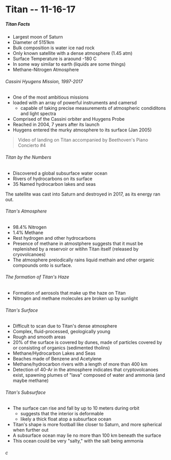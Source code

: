 <h1>Titan -- 11-16-17</h1>

<h5>Titan Facts</h5>

  * Largest moon of Saturn
  * Diameter of 5151km
  * Bulk composition is water ice nad rock
  * Only known satellite with a dense atmosphere (1.45 atm)
  * Surface Temperature is araound -180 C
  * In some way similar to earth (liquids are some things)
  * Methane-Nitrogen Atmosphere

<h6>Cassini Hyugens Mission, 1997-2017</h6>

  * One of the most ambitious missions
  * loaded with an array of powerful instruments and camersd
      - capable of taking precise measurements of atmospheric condiditons and light spectra
  * Comprised of the Cassini orbiter and Huygens Probe
  * Reached in 2004, 7 years after its launch
  * Huygens entered the murky atmosphere to its surface (Jan 2005)


>Video of landing on Titan accompanied by Beethoven's Piano Concierto #4

<h6>Titan by the Numbers</h6>

  * Discovered a global subsurface water ocean
  * Rivers of hydrocarbons on its surface
  * 35 Named hydrocarbon lakes and seas

The satellite was cast into Saturn and destroyed in 2017, as its energy ran out.

<h6>Titan's Atmosphere</h6>

  * 98.4% Nitrogen
  * 1.4% Methane
  * Rest hydrogen and other hydrocarbons
  * Presence of methane in atmostphere suggests that it must be replenished by a reservoir or witihn Titan itself (released by cryovolcanoes)
  * The atmosphere preiodically rains liquid methain and other organic compounds onto is surface.

<h6>The formation of Titan's Haze</h6>

  * Formation of aerosols that make up the haze on Titan
  * Nitrogen and methane molecules are broken up by sunlight

<h6>Titan's Surface</h6>

  * Difficult to scan due to Titan's dense atmosphere
  * Complex, fluid-processed, geologically young
  * Rough and smooth areas
  * 20% of the surface is covered by dunes, made of particles covered by or consisting of organics (sedimented tholins)
  * Methane/Hydrocarbon Lakes and Seas
  * Beaches made of Benzene and Acetylene
  * Methane/hydrocarbon rivers with a length of more than 400 km
  * Detection of 40-Ar in the atmosphere indicates that cryptovolcanoes exist, spawning plumes of "lava" composed of water and ammonia (and maybe methane)


<h6>Titan's Subsurface</h6>

  * The surface can rise and fall by up to 10 meters during orbit
      - suggests that the interior is deformable
      - likely a thick float atop a subsurface ocean
  * Titan's shape is more football like closer to Saturn, and more spherical when further out
  * A subsurface ocean may lie no more than 100 km beneath the surface
  * This ocean could be very "salty," with the salt being ammonia

<h6>c</h6>

